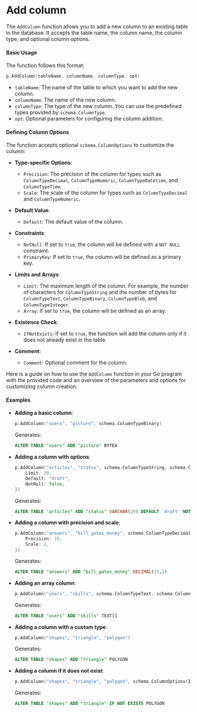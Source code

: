 # Add column

The `AddColumn` function allows you to add a new column to an existing table in the database. It accepts the table name,
the column name, the column type, and optional column options.

#### Basic Usage

The function follows this format:

```go
p.AddColumn(tableName, columnName, columnType, opt)
```

- `tableName`: The name of the table to which you want to add the new column.
- `columnName`: The name of the new column.
- `columnType`: The type of the new column. You can use the predefined types provided by `schema.ColumnType`.
- `opt`: Optional parameters for configuring the column addition.

#### Defining Column Options

The function accepts optional `schema.ColumnOptions` to customize the column:

- **Type-specific Options**:
    - `Precision`: The precision of the column for types such
      as `ColumnTypeDecimal`, `ColumnTypeNumeric`, `ColumnTypeDatetime`, and `ColumnTypeTime`.
    - `Scale`: The scale of the column for types such as `ColumnTypeDecimal` and `ColumnTypeNumeric`.

- **Default Value**:
    - `Default`: The default value of the column.

- **Constraints**:
    - `NotNull`: If set to `true`, the column will be defined with a `NOT NULL` constraint.
    - `PrimaryKey`: If set to `true`, the column will be defined as a primary key.

- **Limits and Arrays**:
    - `Limit`: The maximum length of the column. For example, the number of characters for `ColumnTypeString` and the
      number of bytes for `ColumnTypeText`, `ColumnTypeBinary`, `ColumnTypeBlob`, and `ColumnTypeInteger`.
    - `Array`: If set to `true`, the column will be defined as an array.

- **Existence Check**:
    - `IfNotExists`: If set to `true`, the function will add the column only if it does not already exist in the table.

- **Comment**:
    - `Comment`: Optional comment for the column.

Here is a guide on how to use the `AddColumn` function in your Go program with the provided code and an overview of the parameters and options for customizing column creation.

#### Examples

- **Adding a basic column**:

    ```go
    p.AddColumn("users", "picture", schema.ColumnTypeBinary)
    ```

  Generates:

    ```sql
    ALTER TABLE "users" ADD "picture" BYTEA
    ```

- **Adding a column with options**:

    ```go
    p.AddColumn("articles", "status", schema.ColumnTypeString, schema.ColumnOptions{
        Limit: 20,
        Default: "draft",
        NotNull: false,
    })
    ```

  Generates:

    ```sql
    ALTER TABLE "articles" ADD "status" VARCHAR(20) DEFAULT 'draft' NOT NULL
    ```

- **Adding a column with precision and scale**:

    ```go
    p.AddColumn("answers", "bill_gates_money", schema.ColumnTypeDecimal, schema.ColumnOptions{
        Precision: 15,
        Scale: 2,
    })
    ```

  Generates:

    ```sql
    ALTER TABLE "answers" ADD "bill_gates_money" DECIMAL(15,2)
    ```

- **Adding an array column**:

    ```go
    p.AddColumn("users", "skills", schema.ColumnTypeText, schema.ColumnOptions{Array: true})
    ```

  Generates:

    ```sql
    ALTER TABLE "users" ADD "skills" TEXT[]
    ```

- **Adding a column with a custom type**:

    ```go
    p.AddColumn("shapes", "triangle", "polygon")
    ```

  Generates:

    ```sql
    ALTER TABLE "shapes" ADD "triangle" POLYGON
    ```

- **Adding a column if it does not exist**:

    ```go
    p.AddColumn("shapes", "triangle", "polygon", schema.ColumnOptions{IfNotExists: true})
    ```

  Generates:

    ```sql
    ALTER TABLE "shapes" ADD "triangle" IF NOT EXISTS POLYGON
    ```

